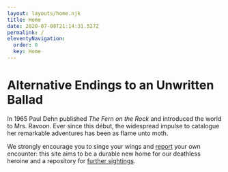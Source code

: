 ```yaml
---
layout: layouts/home.njk
title: Home
date: 2020-07-08T21:14:31.527Z
permalink: /
eleventyNavigation:
  order: 0
  key: Home
---
```

# Alternative Endings <span class="block">to an</span> Unwritten Ballad

In 1965 Paul Dehn published *The Fern on the Rock* and introduced the world to Mrs. Ravoon. Ever since this début, the widespread impulse to catalogue her remarkable adventures has been as flame unto moth.

We strongly encourage you to singe your wings and [report](/report) your own encounter: this site aims to be a durable new home for our deathless heroine and a repository for [further sightings](/sightings).